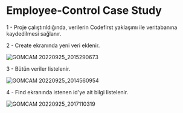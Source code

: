 # Employee-Control Case Study
1 - Proje çalıştırıldığında, verilerin Codefirst yaklaşımı ile veritabanına kaydedilmesi sağlanır.

2 - Create ekranında yeni veri eklenir.

![GOMCAM 20220925_2015290673](https://user-images.githubusercontent.com/32747222/192161887-bbe1f2f7-4a59-4bfc-8557-053464867d47.png)

3 - Bütün veriler listelenir.

![GOMCAM 20220925_2014560954](https://user-images.githubusercontent.com/32747222/192161875-a57ffb58-14b3-4851-b085-962408df195d.png)

4 - Find ekranında istenen id'ye ait bilgi listelenir.

![GOMCAM 20220925_2017110319](https://user-images.githubusercontent.com/32747222/192161902-d794880c-0a70-4daa-9de3-f826bbfda817.png)
